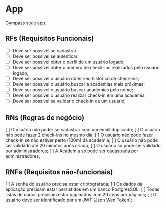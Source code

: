 # App

Gympass style app.

## RFs (Requisitos Funcionais)

- [ ] Deve ser possível se cadastrar
- [ ] Deve ser possível se autenticar
- [ ] Deve ser possível obter o perfil de um usuário logado;
- [ ] Deve ser possível obter o número de check-ins realizados pelo usuário logado;
- [ ] Deve ser possível  o usuário obter seu histórico de check-ins;
- [ ] Deve ser possível  o usuário buscar a academias mais próximas;
- [ ] Deve ser possível  o usuário buscar academias pelo nome;
- [ ] Deve ser possível  o usuário realizar check-in em uma academia;
- [ ] Deve ser possível se validar o check-in de um usuário;

## RNs (Regras de negócio)
[ ] O usuário não poder se cadastrar com um email duplicado;
[ ] O usuário não pode fazer 2 check-ins no mesmo dia;
[ ] O usuário não pode fazer check-in se não estiver perto (100m) da academia;
[ ] O usuário não pode ser validado até 20 minutos após criado;
[ ] O usuário só pode ser validado por administradores;
[ ] A Academia só pode ser cadastrada por administradores;

## RNFs (Requisitos não-funcionais)
[ ] A senha do usuário precisa estar criptografada;
[ ] Os dados da aplicação precisam estar persistidos em um banco PostgresSQL;
[ ] Todas listas de dados precisam estar paginados com 20 itens por páginas;
[ ] O usuário deve ser identificado por um JWT (Json Wen Token);